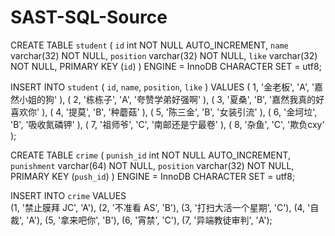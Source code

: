# SAST-SQL-Source

CREATE TABLE `student`  (
   `id` int NOT NULL AUTO_INCREMENT,
   `name` varchar(32) NOT NULL,
   `position` varchar(32) NOT NULL,
   `like` varchar(32) NOT NULL,
   PRIMARY KEY (`id`)
 ) ENGINE = InnoDB CHARACTER SET = utf8;
  
 INSERT INTO `student` ( `id`, `name`, `position`, `like` ) VALUES
  ( 1, '金老板', 'A', '嘉然小姐的狗' ),
  ( 2, '栋栋子', 'A', '夸赞学弟好强啊' ),
  ( 3, '夏桑', 'B', '嘉然我真的好喜欢你' ),
  ( 4, '提莫', 'B', '种蘑菇' ),
  ( 5, '陈三金', 'B', '女装引流' ),
  ( 6, '金坷垃', 'B', '吸收氮磷钾' ),
  ( 7, '祖师爷', 'C', '南邮还是宁最卷' ),
  ( 8, '杂鱼', 'C', '欺负cxy' );
  
  CREATE TABLE `crime`  (
   `punish_id` int NOT NULL AUTO_INCREMENT,
   `punishment` varchar(64) NOT NULL,
   `position` varchar(32) NOT NULL,
   PRIMARY KEY (`push_id`)
 ) ENGINE = InnoDB CHARACTER SET = utf8;
 
 INSERT INTO `crime` VALUES  
 (1, '禁止膜拜 JC', 'A'),
 (2, '不准看 AS', 'B'),
 (3, '打扫大活一个星期', 'C'),
 (4, '自裁', 'A'),
 (5, '拿来吧你', 'B'),
 (6, '宵禁', 'C'),
 (7, '异端教徒审判', 'A');
